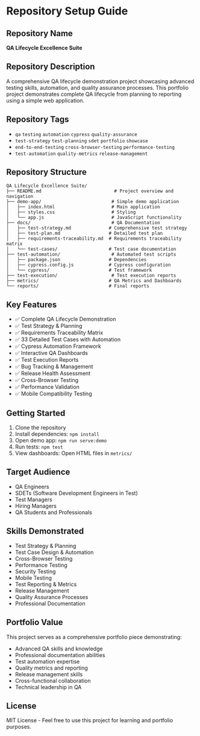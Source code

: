 # Repository Setup Guide

## Repository Name
**QA Lifecycle Excellence Suite**

## Repository Description
A comprehensive QA lifecycle demonstration project showcasing advanced testing skills, automation, and quality assurance processes. This portfolio project demonstrates complete QA lifecycle from planning to reporting using a simple web application.

## Repository Tags
- `qa` `testing` `automation` `cypress` `quality-assurance`
- `test-strategy` `test-planning` `sdet` `portfolio` `showcase`
- `end-to-end-testing` `cross-browser-testing` `performance-testing`
- `test-automation` `quality-metrics` `release-management`

## Repository Structure
```
QA Lifecycle Excellence Suite/
├── README.md                           # Project overview and navigation
├── demo-app/                          # Simple demo application
│   ├── index.html                     # Main application
│   ├── styles.css                     # Styling
│   └── app.js                         # JavaScript functionality
├── docs/                              # QA Documentation
│   ├── test-strategy.md              # Comprehensive test strategy
│   ├── test-plan.md                  # Detailed test plan
│   ├── requirements-traceability.md  # Requirements traceability matrix
│   └── test-cases/                   # Test case documentation
├── test-automation/                   # Automated test scripts
│   ├── package.json                  # Dependencies
│   ├── cypress.config.js             # Cypress configuration
│   └── cypress/                      # Test framework
├── test-execution/                    # Test execution reports
├── metrics/                          # QA Metrics and Dashboards
└── reports/                          # Final reports
```

## Key Features
- ✅ Complete QA Lifecycle Demonstration
- ✅ Test Strategy & Planning
- ✅ Requirements Traceability Matrix
- ✅ 33 Detailed Test Cases with Automation
- ✅ Cypress Automation Framework
- ✅ Interactive QA Dashboards
- ✅ Test Execution Reports
- ✅ Bug Tracking & Management
- ✅ Release Health Assessment
- ✅ Cross-Browser Testing
- ✅ Performance Validation
- ✅ Mobile Compatibility Testing

## Getting Started
1. Clone the repository
2. Install dependencies: `npm install`
3. Open demo app: `npm run serve:demo`
4. Run tests: `npm test`
5. View dashboards: Open HTML files in `metrics/`

## Target Audience
- QA Engineers
- SDETs (Software Development Engineers in Test)
- Test Managers
- Hiring Managers
- QA Students and Professionals

## Skills Demonstrated
- Test Strategy & Planning
- Test Case Design & Automation
- Cross-Browser Testing
- Performance Testing
- Security Testing
- Mobile Testing
- Test Reporting & Metrics
- Release Management
- Quality Assurance Processes
- Professional Documentation

## Portfolio Value
This project serves as a comprehensive portfolio piece demonstrating:
- Advanced QA skills and knowledge
- Professional documentation abilities
- Test automation expertise
- Quality metrics and reporting
- Release management skills
- Cross-functional collaboration
- Technical leadership in QA

## License
MIT License - Feel free to use this project for learning and portfolio purposes.
